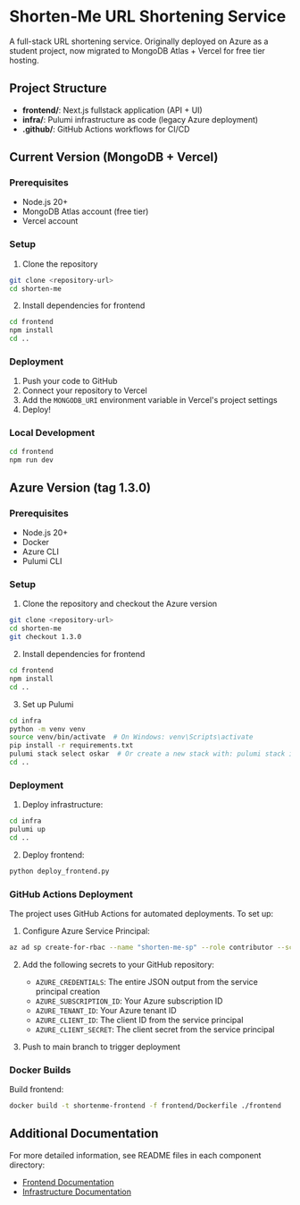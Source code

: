 # Shorten-Me URL Shortening Service

A full-stack URL shortening service. Originally deployed on Azure as a student project, now migrated to MongoDB Atlas + Vercel for free tier hosting.

## Project Structure

- **frontend/**: Next.js fullstack application (API + UI)
- **infra/**: Pulumi infrastructure as code (legacy Azure deployment)
- **.github/**: GitHub Actions workflows for CI/CD

## Current Version (MongoDB + Vercel)

### Prerequisites
- Node.js 20+
- MongoDB Atlas account (free tier)
- Vercel account

### Setup

1. Clone the repository
```bash
git clone <repository-url>
cd shorten-me
```

2. Install dependencies for frontend
```bash
cd frontend
npm install
cd ..
```

### Deployment

1. Push your code to GitHub
2. Connect your repository to Vercel
3. Add the `MONGODB_URI` environment variable in Vercel's project settings
4. Deploy!

### Local Development

```bash
cd frontend
npm run dev
```

## Azure Version (tag 1.3.0)

### Prerequisites
- Node.js 20+
- Docker
- Azure CLI
- Pulumi CLI

### Setup

1. Clone the repository and checkout the Azure version
```bash
git clone <repository-url>
cd shorten-me
git checkout 1.3.0
```

2. Install dependencies for frontend
```bash
cd frontend
npm install
cd ..
```

3. Set up Pulumi
```bash
cd infra
python -m venv venv
source venv/bin/activate  # On Windows: venv\Scripts\activate
pip install -r requirements.txt
pulumi stack select oskar  # Or create a new stack with: pulumi stack init <name>
cd ..
```

### Deployment

1. Deploy infrastructure:
```bash
cd infra
pulumi up
cd ..
```

2. Deploy frontend:
```bash
python deploy_frontend.py
```

### GitHub Actions Deployment

The project uses GitHub Actions for automated deployments. To set up:

1. Configure Azure Service Principal:
```bash
az ad sp create-for-rbac --name "shorten-me-sp" --role contributor --scopes /subscriptions/<subscription-id>/resourceGroups/shortenme-rg --sdk-auth
```

2. Add the following secrets to your GitHub repository:
   - `AZURE_CREDENTIALS`: The entire JSON output from the service principal creation
   - `AZURE_SUBSCRIPTION_ID`: Your Azure subscription ID
   - `AZURE_TENANT_ID`: Your Azure tenant ID
   - `AZURE_CLIENT_ID`: The client ID from the service principal
   - `AZURE_CLIENT_SECRET`: The client secret from the service principal

3. Push to main branch to trigger deployment

### Docker Builds

Build frontend:
```bash
docker build -t shortenme-frontend -f frontend/Dockerfile ./frontend
```

## Additional Documentation

For more detailed information, see README files in each component directory:
- [Frontend Documentation](./frontend/README.md)
- [Infrastructure Documentation](./infra/README.md)
